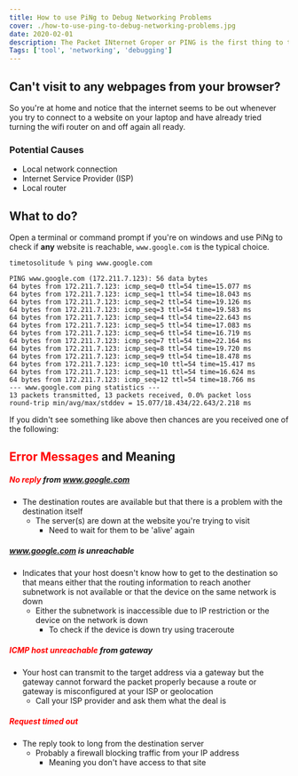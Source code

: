 ```yaml
---
title: How to use PiNg to Debug Networking Problems
cover: ./how-to-use-ping-to-debug-networking-problems.jpg
date: 2020-02-01
description: The Packet INternet Groper or PING is the first thing to try when you're having network problems
Tags: ['tool', 'networking', 'debugging']
---
```



## Can't visit to any webpages from your browser?

So you're at home and notice that the internet seems to be out whenever you try to connect to a website on your laptop and have already tried turning the wifi router on and off again all ready.

### Potential Causes

- Local network connection
- Internet Service Provider (ISP)
- Local router

## What to do?

Open a terminal or command prompt if you're on windows and use PiNg to check if **any** website is reachable, `www.google.com` is the typical choice.

```cli
timetosolitude % ping www.google.com

PING www.google.com (172.211.7.123): 56 data bytes
64 bytes from 172.211.7.123: icmp_seq=0 ttl=54 time=15.077 ms
64 bytes from 172.211.7.123: icmp_seq=1 ttl=54 time=18.043 ms
64 bytes from 172.211.7.123: icmp_seq=2 ttl=54 time=19.126 ms
64 bytes from 172.211.7.123: icmp_seq=3 ttl=54 time=19.583 ms
64 bytes from 172.211.7.123: icmp_seq=4 ttl=54 time=22.643 ms
64 bytes from 172.211.7.123: icmp_seq=5 ttl=54 time=17.083 ms
64 bytes from 172.211.7.123: icmp_seq=6 ttl=54 time=16.719 ms
64 bytes from 172.211.7.123: icmp_seq=7 ttl=54 time=22.164 ms
64 bytes from 172.211.7.123: icmp_seq=8 ttl=54 time=19.720 ms
64 bytes from 172.211.7.123: icmp_seq=9 ttl=54 time=18.478 ms
64 bytes from 172.211.7.123: icmp_seq=10 ttl=54 time=15.417 ms
64 bytes from 172.211.7.123: icmp_seq=11 ttl=54 time=16.624 ms
64 bytes from 172.211.7.123: icmp_seq=12 ttl=54 time=18.766 ms
--- www.google.com ping statistics ---
13 packets transmitted, 13 packets received, 0.0% packet loss
round-trip min/avg/max/stddev = 15.077/18.434/22.643/2.218 ms
```

If you didn't see something like above then chances are you received one of the following:

## <span style="color:red">Error Messages</span>  and Meaning

##### <span style="color:red">No reply</span> from www.google.com
- The destination routes are available but that there is a problem with the destination itself
    - The server(s) are down at the website you're trying to visit
        - Need to wait for them to be 'alive' again

##### <span style="color:red">www.google.com</span> is unreachable
- Indicates that your host doesn't know how to get to the destination so that means either that the routing information to reach another subnetwork is not available or that the device on the same network is down
    - Either the subnetwork is inaccessible due to IP restriction or the device on the network is down
        - To check if the device is down try using traceroute

##### <span style="color:red">ICMP host unreachable</span> from gateway
- Your host can transmit to the target address via a gateway but the gateway cannot forward the packet properly because a route or gateway is misconfigured at your ISP or geolocation
    - Call your ISP provider and ask them what the deal is

##### <span style="color:red">Request timed out</span>
- The reply took to long from the destination server
    - Probably a firewall blocking traffic from your IP address 
        - Meaning you don't have access to that site





